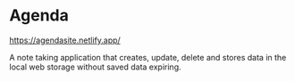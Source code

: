 # Agenda

https://agendasite.netlify.app/

A note taking application that creates, update, delete and stores data in the local web storage without saved data expiring.
